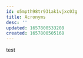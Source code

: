```yaml
---
id: o5mpth98tr931ak1vjxc03g
title: Acronyms
desc: ''
updated: 1657800533208
created: 1657800505168
---
```

test
